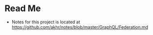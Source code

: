 # Read Me

- Notes for this project is located at https://github.com/akhr/notes/blob/master/GraphQL/Federation.md
